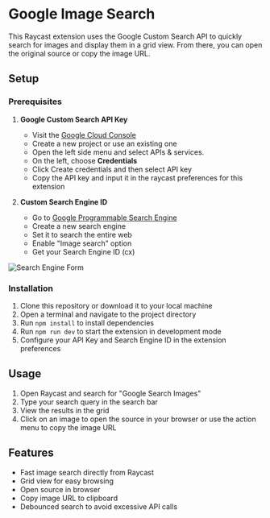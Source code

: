 # Google Image Search

This Raycast extension uses the Google Custom Search API to quickly search for images and display them in a grid view. From there, you can open the original source or copy the image URL.

## Setup

### Prerequisites

1. **Google Custom Search API Key** 
   - Visit the [Google Cloud Console](https://console.cloud.google.com/)
   - Create a new project or use an existing one
   - Open the left side menu and select APIs & services.
   - On the left, choose **Credentials** 
   - Click Create credentials and then select API key
   - Copy the API key and input it in the raycast preferences for this extension

2. **Custom Search Engine ID**
   - Go to [Google Programmable Search Engine](https://programmablesearchengine.google.com/controlpanel/create)
   - Create a new search engine
   - Set it to search the entire web
   - Enable "Image search" option
   - Get your Search Engine ID (cx)

![Search Engine Form](<create-search-engine.png>)

### Installation

1. Clone this repository or download it to your local machine
2. Open a terminal and navigate to the project directory
3. Run `npm install` to install dependencies
4. Run `npm run dev` to start the extension in development mode
5. Configure your API Key and Search Engine ID in the extension preferences

## Usage

1. Open Raycast and search for "Google Search Images"
2. Type your search query in the search bar
3. View the results in the grid
4. Click on an image to open the source in your browser or use the action menu to copy the image URL

## Features

- Fast image search directly from Raycast
- Grid view for easy browsing
- Open source in browser
- Copy image URL to clipboard
- Debounced search to avoid excessive API calls